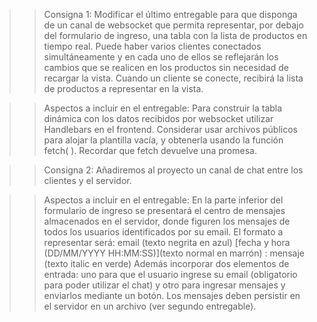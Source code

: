 > > Consigna 1: Modificar el último entregable para que disponga de un canal de websocket que permita representar, por debajo del formulario de ingreso, una tabla con la lista de productos en tiempo real.
> > Puede haber varios clientes conectados simultáneamente y en cada uno de ellos se reflejarán los cambios que se realicen en los productos sin necesidad de recargar la vista.
> > Cuando un cliente se conecte, recibirá la lista de productos a representar en la vista.

> > Aspectos a incluir en el entregable:
> > Para construir la tabla dinámica con los datos recibidos por websocket utilizar Handlebars en el frontend. Considerar usar archivos públicos para alojar la plantilla vacía, y obtenerla usando la función fetch( ). Recordar que fetch devuelve una promesa.

> > Consigna 2: Añadiremos al proyecto un canal de chat entre los clientes y el servidor.

> > Aspectos a incluir en el entregable:
> > En la parte inferior del formulario de ingreso se presentará el centro de mensajes almacenados en el servidor, donde figuren los mensajes de todos los usuarios identificados por su email.
> > El formato a representar será: email (texto negrita en azul) [fecha y hora (DD/MM/YYYY HH:MM:SS)](texto normal en marrón) : mensaje (texto italic en verde)
> > Además incorporar dos elementos de entrada: uno para que el usuario ingrese su email (obligatorio para poder utilizar el chat) y otro para ingresar mensajes y enviarlos mediante un botón.
> > Los mensajes deben persistir en el servidor en un archivo (ver segundo entregable).
